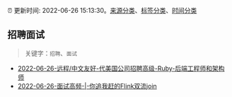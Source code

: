 :alarm_clock: 更新时间: 2022-06-26 15:13:30。[来源分类](../README.md)、[标签分类](../TAGS.md)、[时间分类](../TIMELINE.md)

## 招聘面试


> 关键字：`招聘`、`面试`



- [2022-06-26-远程/中文友好-代美国公司招聘高级-Ruby-后端工程师和架构师](https://www.v2ex.com/t/862320) 
- [2022-06-26-面试高频-|-你追我赶的Flink双流join](https://toutiao.io/k/tz2n70b) 